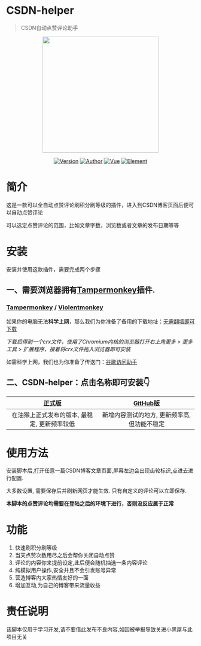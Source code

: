 # CSDN-helper

> CSDN自动点赞评论助手

<p align="center">
    <img src="https://cdn.jsdelivr.net/gh/superBoyJack/CSDN-helper/img/cover.png"
        height="310">
</p>
<p align="center">
    <a href="https://github.com/ZainCheung/CSDN-helper/releases"><img alt="Version" src="https://img.shields.io/badge/release-1.1.8-blue"/></a>
<a href="https://superboyjack.github.io/"><img alt="Author" src="https://img.shields.io/badge/author-ZainCheung-blueviolet"/></a>
  <a href="https://cn.vuejs.org/"><img alt="Vue" src="https://img.shields.io/badge/vue-2.6.11-success"/></a>
  <a href="https://element.eleme.cn/#/zh-CN/"><img alt="Element" src="https://img.shields.io/badge/element-2.13.0-blue"/></a>
</p>



# 简介
这是一款可以全自动点赞评论刷积分刷等级的插件，进入到CSDN博客页面后便可以自动点赞评论

可以选定点赞评论的范围，比如文章字数，浏览数或者文章的发布日期等等

# 安装
安装并使用这款插件，需要完成两个步骤

## 一、需要浏览器拥有[Tampermonkey](https://tampermonkey.net/)插件.

### [Tampermonkey](https://tampermonkey.net/) / [Violentmonkey](https://violentmonkey.github.io/)
如果你的电脑无法**科学上网**，那么我们为你准备了备用的下载地址：[无需翻墙即可下载](https://lanzous.com/ic2m7pi)

*下载后得到一个crx文件，使用了Chromium内核的浏览器打开右上角更多 > 更多工具 > 扩展程序，接着将crx文件拖入浏览器即可安装*

如需科学上网，我们也为你准备了传送门：[谷歌访问助手](https://lanzous.com/iax4lyh)

## 二、**CSDN-helper**：点击名称即可安装👇

| [正式版](https://greasyfork.org/zh-CN/scripts/401373-csdn博客刷积分刷等级助手) | [GitHub版](https://cdn.jsdelivr.net/gh/ZainCheung/CSDN-helper@master/main.user.js) |
| :----------------------------------------------------------: | :----------------------------------------------------------: |
|         在油猴上正式发布的版本, 最稳定, 更新频率较低         |         新增内容测试的地方, 更新频率高, 但功能不稳定         |

# 使用方法
安装脚本后,打开任意一篇CSDN博客文章页面,屏幕左边会出现齿轮标识,点进去进行配置.

大多数设置, 需要保存后并刷新网页才能生效. 只有自定义的评论可以立即保存.

**本脚本的点赞评论均需要在登陆之后的环境下进行，否则没反应属于正常**

# 功能
1. 快速刷积分刷等级
2. 当天点赞次数用尽之后会帮你关闭自动点赞
3. 评论的内容你来提前设定,此后便会随机抽选一条内容评论
4. 纯模拟用户操作,安全并且不会引发账号异常
5. 营造博客内大家热情友好的一面
6. 增加互动,为自己的博客带来流量收益

# 责任说明
该脚本仅用于学习开发,请不要借此发布不良内容,如因被举报导致关进小黑屋与此项目无关
